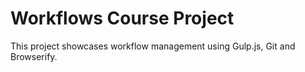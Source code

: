 # Workflows Course Project

This project showcases workflow management using Gulp.js, Git and Browserify.
